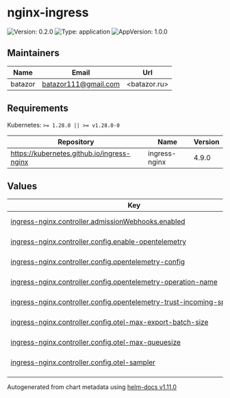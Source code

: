 # nginx-ingress

![Version: 0.2.0](https://img.shields.io/badge/Version-0.2.0-informational?style=flat-square) ![Type: application](https://img.shields.io/badge/Type-application-informational?style=flat-square) ![AppVersion: 1.0.0](https://img.shields.io/badge/AppVersion-1.0.0-informational?style=flat-square)

## Maintainers

| Name | Email | Url |
| ---- | ------ | --- |
| batazor | <batazor111@gmail.com> | <batazor.ru> |

## Requirements

Kubernetes: `>= 1.28.0 || >= v1.28.0-0`

| Repository | Name | Version |
|------------|------|---------|
| https://kubernetes.github.io/ingress-nginx | ingress-nginx | 4.9.0 |

## Values

<table height="400px" >
	<thead>
		<th>Key</th>
		<th>Type</th>
		<th>Default</th>
		<th>Description</th>
	</thead>
	<tbody>
		<tr>
			<td id="ingress-nginx--controller--admissionWebhooks--enabled"><a href="./values.yaml#L89">ingress-nginx.controller.admissionWebhooks.enabled</a></td>
			<td>
bool
</td>
			<td>
				<div style="max-width: 300px;">
<pre lang="json">
false
</pre>
</div>
			</td>
			<td></td>
		</tr>
		<tr>
			<td id="ingress-nginx--controller--config--enable-opentelemetry"><a href="./values.yaml#L45">ingress-nginx.controller.config.enable-opentelemetry</a></td>
			<td>
string
</td>
			<td>
				<div style="max-width: 300px;">
<pre lang="json">
"true"
</pre>
</div>
			</td>
			<td></td>
		</tr>
		<tr>
			<td id="ingress-nginx--controller--config--opentelemetry-config"><a href="./values.yaml#L46">ingress-nginx.controller.config.opentelemetry-config</a></td>
			<td>
string
</td>
			<td>
				<div style="max-width: 300px;">
<pre lang="json">
"/etc/nginx/opentelemetry.toml"
</pre>
</div>
			</td>
			<td></td>
		</tr>
		<tr>
			<td id="ingress-nginx--controller--config--opentelemetry-operation-name"><a href="./values.yaml#L47">ingress-nginx.controller.config.opentelemetry-operation-name</a></td>
			<td>
string
</td>
			<td>
				<div style="max-width: 300px;">
<pre lang="json">
"HTTP $request_method $service_name $uri"
</pre>
</div>
			</td>
			<td></td>
		</tr>
		<tr>
			<td id="ingress-nginx--controller--config--opentelemetry-trust-incoming-span"><a href="./values.yaml#L48">ingress-nginx.controller.config.opentelemetry-trust-incoming-span</a></td>
			<td>
string
</td>
			<td>
				<div style="max-width: 300px;">
<pre lang="json">
"true"
</pre>
</div>
			</td>
			<td></td>
		</tr>
		<tr>
			<td id="ingress-nginx--controller--config--otel-max-export-batch-size"><a href="./values.yaml#L53">ingress-nginx.controller.config.otel-max-export-batch-size</a></td>
			<td>
string
</td>
			<td>
				<div style="max-width: 300px;">
<pre lang="json">
"512"
</pre>
</div>
			</td>
			<td></td>
		</tr>
		<tr>
			<td id="ingress-nginx--controller--config--otel-max-queuesize"><a href="./values.yaml#L51">ingress-nginx.controller.config.otel-max-queuesize</a></td>
			<td>
string
</td>
			<td>
				<div style="max-width: 300px;">
<pre lang="json">
"2048"
</pre>
</div>
			</td>
			<td></td>
		</tr>
		<tr>
			<td id="ingress-nginx--controller--config--otel-sampler"><a href="./values.yaml#L55">ingress-nginx.controller.config.otel-sampler</a></td>
			<td>
string
</td>
			<td>
				<div style="max-width: 300px;">
<pre lang="json">
"AlwaysOn"
</pre>
</div>
			</td>
			<td></td>
		</tr>
		<tr>
			<td id="ingress-nginx--controller--config--otel-sampler-parent-based"><a href="./values.yaml#L57">ingress-nginx.controller.config.otel-sampler-parent-based</a></td>
			<td>
string
</td>
			<td>
				<div style="max-width: 300px;">
<pre lang="json">
"true"
</pre>
</div>
			</td>
			<td></td>
		</tr>
		<tr>
			<td id="ingress-nginx--controller--config--otel-sampler-ratio"><a href="./values.yaml#L56">ingress-nginx.controller.config.otel-sampler-ratio</a></td>
			<td>
string
</td>
			<td>
				<div style="max-width: 300px;">
<pre lang="json">
"1.0"
</pre>
</div>
			</td>
			<td></td>
		</tr>
		<tr>
			<td id="ingress-nginx--controller--config--otel-schedule-delay-millis"><a href="./values.yaml#L52">ingress-nginx.controller.config.otel-schedule-delay-millis</a></td>
			<td>
string
</td>
			<td>
				<div style="max-width: 300px;">
<pre lang="json">
"5000"
</pre>
</div>
			</td>
			<td></td>
		</tr>
		<tr>
			<td id="ingress-nginx--controller--config--otel-service-name"><a href="./values.yaml#L54">ingress-nginx.controller.config.otel-service-name</a></td>
			<td>
string
</td>
			<td>
				<div style="max-width: 300px;">
<pre lang="json">
"nginx-ingress"
</pre>
</div>
			</td>
			<td></td>
		</tr>
		<tr>
			<td id="ingress-nginx--controller--config--otlp-collector-host"><a href="./values.yaml#L49">ingress-nginx.controller.config.otlp-collector-host</a></td>
			<td>
string
</td>
			<td>
				<div style="max-width: 300px;">
<pre lang="json">
"grafana-tempo.grafana"
</pre>
</div>
			</td>
			<td></td>
		</tr>
		<tr>
			<td id="ingress-nginx--controller--config--otlp-collector-port"><a href="./values.yaml#L50">ingress-nginx.controller.config.otlp-collector-port</a></td>
			<td>
string
</td>
			<td>
				<div style="max-width: 300px;">
<pre lang="json">
"4317"
</pre>
</div>
			</td>
			<td></td>
		</tr>
		<tr>
			<td id="ingress-nginx--controller--config--server-snippet"><a href="./values.yaml#L58">ingress-nginx.controller.config.server-snippet</a></td>
			<td>
string
</td>
			<td>
				<div style="max-width: 300px;">
<pre lang="json">
"opentelemetry_attribute \"ingress.namespace\" \"$namespace\";\nopentelemetry_attribute \"ingress.service_name\" \"$service_name\";\nopentelemetry_attribute \"ingress.name\" \"$ingress_name\";\nopentelemetry_attribute \"ingress.upstream\" \"$proxy_upstream_name\";\n"
</pre>
</div>
			</td>
			<td></td>
		</tr>
		<tr>
			<td id="ingress-nginx--controller--extraEnvs[0]--name"><a href="./values.yaml#L38">ingress-nginx.controller.extraEnvs[0].name</a></td>
			<td>
string
</td>
			<td>
				<div style="max-width: 300px;">
<pre lang="json">
"NODE_IP"
</pre>
</div>
			</td>
			<td></td>
		</tr>
		<tr>
			<td id="ingress-nginx--controller--extraEnvs[0]--valueFrom--fieldRef--fieldPath"><a href="./values.yaml#L41">ingress-nginx.controller.extraEnvs[0].valueFrom.fieldRef.fieldPath</a></td>
			<td>
string
</td>
			<td>
				<div style="max-width: 300px;">
<pre lang="json">
"status.hostIP"
</pre>
</div>
			</td>
			<td></td>
		</tr>
		<tr>
			<td id="ingress-nginx--controller--hostNetwork"><a href="./values.yaml#L67">ingress-nginx.controller.hostNetwork</a></td>
			<td>
bool
</td>
			<td>
				<div style="max-width: 300px;">
<pre lang="json">
false
</pre>
</div>
			</td>
			<td></td>
		</tr>
		<tr>
			<td id="ingress-nginx--controller--ingressClassResource--default"><a href="./values.yaml#L73">ingress-nginx.controller.ingressClassResource.default</a></td>
			<td>
bool
</td>
			<td>
				<div style="max-width: 300px;">
<pre lang="json">
true
</pre>
</div>
			</td>
			<td></td>
		</tr>
		<tr>
			<td id="ingress-nginx--controller--kind"><a href="./values.yaml#L77">ingress-nginx.controller.kind</a></td>
			<td>
string
</td>
			<td>
				<div style="max-width: 300px;">
<pre lang="json">
"Deployment"
</pre>
</div>
			</td>
			<td></td>
		</tr>
		<tr>
			<td id="ingress-nginx--controller--metrics--enabled"><a href="./values.yaml#L93">ingress-nginx.controller.metrics.enabled</a></td>
			<td>
bool
</td>
			<td>
				<div style="max-width: 300px;">
<pre lang="json">
true
</pre>
</div>
			</td>
			<td></td>
		</tr>
		<tr>
			<td id="ingress-nginx--controller--metrics--prometheusRule--additionalLabels--app"><a href="./values.yaml#L106">ingress-nginx.controller.metrics.prometheusRule.additionalLabels.app</a></td>
			<td>
string
</td>
			<td>
				<div style="max-width: 300px;">
<pre lang="json">
"kube-prometheus-stack"
</pre>
</div>
			</td>
			<td></td>
		</tr>
		<tr>
			<td id="ingress-nginx--controller--metrics--prometheusRule--additionalLabels--release"><a href="./values.yaml#L107">ingress-nginx.controller.metrics.prometheusRule.additionalLabels.release</a></td>
			<td>
string
</td>
			<td>
				<div style="max-width: 300px;">
<pre lang="json">
"prometheus-operator"
</pre>
</div>
			</td>
			<td></td>
		</tr>
		<tr>
			<td id="ingress-nginx--controller--metrics--prometheusRule--enabled"><a href="./values.yaml#L104">ingress-nginx.controller.metrics.prometheusRule.enabled</a></td>
			<td>
bool
</td>
			<td>
				<div style="max-width: 300px;">
<pre lang="json">
true
</pre>
</div>
			</td>
			<td></td>
		</tr>
		<tr>
			<td id="ingress-nginx--controller--metrics--prometheusRule--rules[0]--alert"><a href="./values.yaml#L110">ingress-nginx.controller.metrics.prometheusRule.rules[0].alert</a></td>
			<td>
string
</td>
			<td>
				<div style="max-width: 300px;">
<pre lang="json">
"NGINXConfigFailed"
</pre>
</div>
			</td>
			<td></td>
		</tr>
		<tr>
			<td id="ingress-nginx--controller--metrics--prometheusRule--rules[0]--annotations--description"><a href="./values.yaml#L116">ingress-nginx.controller.metrics.prometheusRule.rules[0].annotations.description</a></td>
			<td>
string
</td>
			<td>
				<div style="max-width: 300px;">
<pre lang="json">
"bad ingress config - nginx config test failed"
</pre>
</div>
			</td>
			<td></td>
		</tr>
		<tr>
			<td id="ingress-nginx--controller--metrics--prometheusRule--rules[0]--annotations--summary"><a href="./values.yaml#L117">ingress-nginx.controller.metrics.prometheusRule.rules[0].annotations.summary</a></td>
			<td>
string
</td>
			<td>
				<div style="max-width: 300px;">
<pre lang="json">
"uninstall the latest ingress changes to allow config reloads to resume"
</pre>
</div>
			</td>
			<td></td>
		</tr>
		<tr>
			<td id="ingress-nginx--controller--metrics--prometheusRule--rules[0]--expr"><a href="./values.yaml#L111">ingress-nginx.controller.metrics.prometheusRule.rules[0].expr</a></td>
			<td>
string
</td>
			<td>
				<div style="max-width: 300px;">
<pre lang="json">
"count(nginx_ingress_controller_config_last_reload_successful == 0) \u003e 0"
</pre>
</div>
			</td>
			<td></td>
		</tr>
		<tr>
			<td id="ingress-nginx--controller--metrics--prometheusRule--rules[0]--for"><a href="./values.yaml#L112">ingress-nginx.controller.metrics.prometheusRule.rules[0].for</a></td>
			<td>
string
</td>
			<td>
				<div style="max-width: 300px;">
<pre lang="json">
"1s"
</pre>
</div>
			</td>
			<td></td>
		</tr>
		<tr>
			<td id="ingress-nginx--controller--metrics--prometheusRule--rules[0]--labels--severity"><a href="./values.yaml#L114">ingress-nginx.controller.metrics.prometheusRule.rules[0].labels.severity</a></td>
			<td>
string
</td>
			<td>
				<div style="max-width: 300px;">
<pre lang="json">
"critical"
</pre>
</div>
			</td>
			<td></td>
		</tr>
		<tr>
			<td id="ingress-nginx--controller--metrics--prometheusRule--rules[1]--alert"><a href="./values.yaml#L118">ingress-nginx.controller.metrics.prometheusRule.rules[1].alert</a></td>
			<td>
string
</td>
			<td>
				<div style="max-width: 300px;">
<pre lang="json">
"NGINXCertificateExpiry"
</pre>
</div>
			</td>
			<td></td>
		</tr>
		<tr>
			<td id="ingress-nginx--controller--metrics--prometheusRule--rules[1]--annotations--description"><a href="./values.yaml#L124">ingress-nginx.controller.metrics.prometheusRule.rules[1].annotations.description</a></td>
			<td>
string
</td>
			<td>
				<div style="max-width: 300px;">
<pre lang="json">
"ssl certificate(s) will expire in less then a week"
</pre>
</div>
			</td>
			<td></td>
		</tr>
		<tr>
			<td id="ingress-nginx--controller--metrics--prometheusRule--rules[1]--annotations--summary"><a href="./values.yaml#L125">ingress-nginx.controller.metrics.prometheusRule.rules[1].annotations.summary</a></td>
			<td>
string
</td>
			<td>
				<div style="max-width: 300px;">
<pre lang="json">
"renew expiring certificates to avoid downtime"
</pre>
</div>
			</td>
			<td></td>
		</tr>
		<tr>
			<td id="ingress-nginx--controller--metrics--prometheusRule--rules[1]--expr"><a href="./values.yaml#L119">ingress-nginx.controller.metrics.prometheusRule.rules[1].expr</a></td>
			<td>
string
</td>
			<td>
				<div style="max-width: 300px;">
<pre lang="json">
"(avg(nginx_ingress_controller_ssl_expire_time_seconds) by (host) - time()) \u003c 604800"
</pre>
</div>
			</td>
			<td></td>
		</tr>
		<tr>
			<td id="ingress-nginx--controller--metrics--prometheusRule--rules[1]--for"><a href="./values.yaml#L120">ingress-nginx.controller.metrics.prometheusRule.rules[1].for</a></td>
			<td>
string
</td>
			<td>
				<div style="max-width: 300px;">
<pre lang="json">
"1s"
</pre>
</div>
			</td>
			<td></td>
		</tr>
		<tr>
			<td id="ingress-nginx--controller--metrics--prometheusRule--rules[1]--labels--severity"><a href="./values.yaml#L122">ingress-nginx.controller.metrics.prometheusRule.rules[1].labels.severity</a></td>
			<td>
string
</td>
			<td>
				<div style="max-width: 300px;">
<pre lang="json">
"critical"
</pre>
</div>
			</td>
			<td></td>
		</tr>
		<tr>
			<td id="ingress-nginx--controller--metrics--prometheusRule--rules[2]--alert"><a href="./values.yaml#L126">ingress-nginx.controller.metrics.prometheusRule.rules[2].alert</a></td>
			<td>
string
</td>
			<td>
				<div style="max-width: 300px;">
<pre lang="json">
"NGINXTooMany500s"
</pre>
</div>
			</td>
			<td></td>
		</tr>
		<tr>
			<td id="ingress-nginx--controller--metrics--prometheusRule--rules[2]--annotations--description"><a href="./values.yaml#L132">ingress-nginx.controller.metrics.prometheusRule.rules[2].annotations.description</a></td>
			<td>
string
</td>
			<td>
				<div style="max-width: 300px;">
<pre lang="json">
"Too many 5XXs"
</pre>
</div>
			</td>
			<td></td>
		</tr>
		<tr>
			<td id="ingress-nginx--controller--metrics--prometheusRule--rules[2]--annotations--summary"><a href="./values.yaml#L133">ingress-nginx.controller.metrics.prometheusRule.rules[2].annotations.summary</a></td>
			<td>
string
</td>
			<td>
				<div style="max-width: 300px;">
<pre lang="json">
"More than 5% of all requests returned 5XX, this requires your attention"
</pre>
</div>
			</td>
			<td></td>
		</tr>
		<tr>
			<td id="ingress-nginx--controller--metrics--prometheusRule--rules[2]--expr"><a href="./values.yaml#L127">ingress-nginx.controller.metrics.prometheusRule.rules[2].expr</a></td>
			<td>
string
</td>
			<td>
				<div style="max-width: 300px;">
<pre lang="json">
"100 * ( sum( nginx_ingress_controller_requests{status=~\"5.+\"} ) / sum(nginx_ingress_controller_requests) ) \u003e 5"
</pre>
</div>
			</td>
			<td></td>
		</tr>
		<tr>
			<td id="ingress-nginx--controller--metrics--prometheusRule--rules[2]--for"><a href="./values.yaml#L128">ingress-nginx.controller.metrics.prometheusRule.rules[2].for</a></td>
			<td>
string
</td>
			<td>
				<div style="max-width: 300px;">
<pre lang="json">
"1m"
</pre>
</div>
			</td>
			<td></td>
		</tr>
		<tr>
			<td id="ingress-nginx--controller--metrics--prometheusRule--rules[2]--labels--severity"><a href="./values.yaml#L130">ingress-nginx.controller.metrics.prometheusRule.rules[2].labels.severity</a></td>
			<td>
string
</td>
			<td>
				<div style="max-width: 300px;">
<pre lang="json">
"warning"
</pre>
</div>
			</td>
			<td></td>
		</tr>
		<tr>
			<td id="ingress-nginx--controller--metrics--prometheusRule--rules[3]--alert"><a href="./values.yaml#L134">ingress-nginx.controller.metrics.prometheusRule.rules[3].alert</a></td>
			<td>
string
</td>
			<td>
				<div style="max-width: 300px;">
<pre lang="json">
"NGINXTooMany400s"
</pre>
</div>
			</td>
			<td></td>
		</tr>
		<tr>
			<td id="ingress-nginx--controller--metrics--prometheusRule--rules[3]--annotations--description"><a href="./values.yaml#L140">ingress-nginx.controller.metrics.prometheusRule.rules[3].annotations.description</a></td>
			<td>
string
</td>
			<td>
				<div style="max-width: 300px;">
<pre lang="json">
"Too many 4XXs"
</pre>
</div>
			</td>
			<td></td>
		</tr>
		<tr>
			<td id="ingress-nginx--controller--metrics--prometheusRule--rules[3]--annotations--summary"><a href="./values.yaml#L141">ingress-nginx.controller.metrics.prometheusRule.rules[3].annotations.summary</a></td>
			<td>
string
</td>
			<td>
				<div style="max-width: 300px;">
<pre lang="json">
"More than 5% of all requests returned 4XX, this requires your attention"
</pre>
</div>
			</td>
			<td></td>
		</tr>
		<tr>
			<td id="ingress-nginx--controller--metrics--prometheusRule--rules[3]--expr"><a href="./values.yaml#L135">ingress-nginx.controller.metrics.prometheusRule.rules[3].expr</a></td>
			<td>
string
</td>
			<td>
				<div style="max-width: 300px;">
<pre lang="json">
"100 * ( sum( nginx_ingress_controller_requests{status=~\"4.+\"} ) / sum(nginx_ingress_controller_requests) ) \u003e 5"
</pre>
</div>
			</td>
			<td></td>
		</tr>
		<tr>
			<td id="ingress-nginx--controller--metrics--prometheusRule--rules[3]--for"><a href="./values.yaml#L136">ingress-nginx.controller.metrics.prometheusRule.rules[3].for</a></td>
			<td>
string
</td>
			<td>
				<div style="max-width: 300px;">
<pre lang="json">
"1m"
</pre>
</div>
			</td>
			<td></td>
		</tr>
		<tr>
			<td id="ingress-nginx--controller--metrics--prometheusRule--rules[3]--labels--severity"><a href="./values.yaml#L138">ingress-nginx.controller.metrics.prometheusRule.rules[3].labels.severity</a></td>
			<td>
string
</td>
			<td>
				<div style="max-width: 300px;">
<pre lang="json">
"warning"
</pre>
</div>
			</td>
			<td></td>
		</tr>
		<tr>
			<td id="ingress-nginx--controller--metrics--serviceMonitor--additionalLabels--release"><a href="./values.yaml#L98">ingress-nginx.controller.metrics.serviceMonitor.additionalLabels.release</a></td>
			<td>
string
</td>
			<td>
				<div style="max-width: 300px;">
<pre lang="json">
"prometheus-operator"
</pre>
</div>
			</td>
			<td></td>
		</tr>
		<tr>
			<td id="ingress-nginx--controller--metrics--serviceMonitor--enabled"><a href="./values.yaml#L96">ingress-nginx.controller.metrics.serviceMonitor.enabled</a></td>
			<td>
bool
</td>
			<td>
				<div style="max-width: 300px;">
<pre lang="json">
true
</pre>
</div>
			</td>
			<td></td>
		</tr>
		<tr>
			<td id="ingress-nginx--controller--metrics--serviceMonitor--namespaceSelector--matchNames[0]"><a href="./values.yaml#L101">ingress-nginx.controller.metrics.serviceMonitor.namespaceSelector.matchNames[0]</a></td>
			<td>
string
</td>
			<td>
				<div style="max-width: 300px;">
<pre lang="json">
"nginx-ingress"
</pre>
</div>
			</td>
			<td></td>
		</tr>
		<tr>
			<td id="ingress-nginx--controller--nodeSelector--"kubernetes--io/hostname""><a href="./values.yaml#L27">ingress-nginx.controller.nodeSelector."kubernetes.io/hostname"</a></td>
			<td>
string
</td>
			<td>
				<div style="max-width: 300px;">
<pre lang="json">
"talos-js2-gkr"
</pre>
</div>
			</td>
			<td></td>
		</tr>
		<tr>
			<td id="ingress-nginx--controller--opentelemetry--enabled"><a href="./values.yaml#L70">ingress-nginx.controller.opentelemetry.enabled</a></td>
			<td>
bool
</td>
			<td>
				<div style="max-width: 300px;">
<pre lang="json">
true
</pre>
</div>
			</td>
			<td></td>
		</tr>
		<tr>
			<td id="ingress-nginx--controller--podSecurityContext--fsGroup"><a href="./values.yaml#L80">ingress-nginx.controller.podSecurityContext.fsGroup</a></td>
			<td>
int
</td>
			<td>
				<div style="max-width: 300px;">
<pre lang="json">
1001
</pre>
</div>
			</td>
			<td></td>
		</tr>
		<tr>
			<td id="ingress-nginx--controller--resources--limits--cpu"><a href="./values.yaml#L31">ingress-nginx.controller.resources.limits.cpu</a></td>
			<td>
string
</td>
			<td>
				<div style="max-width: 300px;">
<pre lang="json">
"1000m"
</pre>
</div>
			</td>
			<td></td>
		</tr>
		<tr>
			<td id="ingress-nginx--controller--resources--limits--memory"><a href="./values.yaml#L32">ingress-nginx.controller.resources.limits.memory</a></td>
			<td>
string
</td>
			<td>
				<div style="max-width: 300px;">
<pre lang="json">
"256Mi"
</pre>
</div>
			</td>
			<td></td>
		</tr>
		<tr>
			<td id="ingress-nginx--controller--resources--requests--cpu"><a href="./values.yaml#L34">ingress-nginx.controller.resources.requests.cpu</a></td>
			<td>
string
</td>
			<td>
				<div style="max-width: 300px;">
<pre lang="json">
"100m"
</pre>
</div>
			</td>
			<td></td>
		</tr>
		<tr>
			<td id="ingress-nginx--controller--resources--requests--memory"><a href="./values.yaml#L35">ingress-nginx.controller.resources.requests.memory</a></td>
			<td>
string
</td>
			<td>
				<div style="max-width: 300px;">
<pre lang="json">
"128Mi"
</pre>
</div>
			</td>
			<td></td>
		</tr>
		<tr>
			<td id="ingress-nginx--controller--service--nodePorts--http"><a href="./values.yaml#L85">ingress-nginx.controller.service.nodePorts.http</a></td>
			<td>
int
</td>
			<td>
				<div style="max-width: 300px;">
<pre lang="json">
80
</pre>
</div>
			</td>
			<td></td>
		</tr>
		<tr>
			<td id="ingress-nginx--controller--service--nodePorts--https"><a href="./values.yaml#L86">ingress-nginx.controller.service.nodePorts.https</a></td>
			<td>
int
</td>
			<td>
				<div style="max-width: 300px;">
<pre lang="json">
443
</pre>
</div>
			</td>
			<td></td>
		</tr>
		<tr>
			<td id="ingress-nginx--controller--service--type"><a href="./values.yaml#L83">ingress-nginx.controller.service.type</a></td>
			<td>
string
</td>
			<td>
				<div style="max-width: 300px;">
<pre lang="json">
"NodePort"
</pre>
</div>
			</td>
			<td></td>
		</tr>
		<tr>
			<td id="ingress-nginx--defaultBackend--enabled"><a href="./values.yaml#L12">ingress-nginx.defaultBackend.enabled</a></td>
			<td>
bool
</td>
			<td>
				<div style="max-width: 300px;">
<pre lang="json">
true
</pre>
</div>
			</td>
			<td></td>
		</tr>
		<tr>
			<td id="ingress-nginx--defaultBackend--resources--limits--cpu"><a href="./values.yaml#L16">ingress-nginx.defaultBackend.resources.limits.cpu</a></td>
			<td>
string
</td>
			<td>
				<div style="max-width: 300px;">
<pre lang="json">
"10m"
</pre>
</div>
			</td>
			<td></td>
		</tr>
		<tr>
			<td id="ingress-nginx--defaultBackend--resources--limits--memory"><a href="./values.yaml#L17">ingress-nginx.defaultBackend.resources.limits.memory</a></td>
			<td>
string
</td>
			<td>
				<div style="max-width: 300px;">
<pre lang="json">
"20Mi"
</pre>
</div>
			</td>
			<td></td>
		</tr>
		<tr>
			<td id="ingress-nginx--defaultBackend--resources--requests--cpu"><a href="./values.yaml#L19">ingress-nginx.defaultBackend.resources.requests.cpu</a></td>
			<td>
string
</td>
			<td>
				<div style="max-width: 300px;">
<pre lang="json">
"10m"
</pre>
</div>
			</td>
			<td></td>
		</tr>
		<tr>
			<td id="ingress-nginx--defaultBackend--resources--requests--memory"><a href="./values.yaml#L20">ingress-nginx.defaultBackend.resources.requests.memory</a></td>
			<td>
string
</td>
			<td>
				<div style="max-width: 300px;">
<pre lang="json">
"20Mi"
</pre>
</div>
			</td>
			<td></td>
		</tr>
		<tr>
			<td id="ingress-nginx--enabled"><a href="./values.yaml#L6">ingress-nginx.enabled</a></td>
			<td>
bool
</td>
			<td>
				<div style="max-width: 300px;">
<pre lang="json">
true
</pre>
</div>
			</td>
			<td></td>
		</tr>
		<tr>
			<td id="ingress-nginx--revisionHistoryLimit"><a href="./values.yaml#L8">ingress-nginx.revisionHistoryLimit</a></td>
			<td>
int
</td>
			<td>
				<div style="max-width: 300px;">
<pre lang="json">
3
</pre>
</div>
			</td>
			<td></td>
		</tr>
	</tbody>
</table>

----------------------------------------------
Autogenerated from chart metadata using [helm-docs v1.11.0](https://github.com/norwoodj/helm-docs/releases/v1.11.0)
